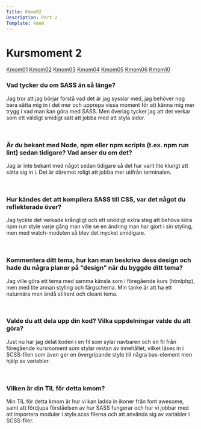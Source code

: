 ```yaml
---
Title: Kmom02
Description: Part 2
Template: kmom
---
```


Kursmoment 2
==================
<div class="sidebar">
    <a href="kmom01">Kmom01</a>
    <a href="kmom02">Kmom02</a>
    <a href="kmom03">Kmom03</a>
    <a href="kmom04">Kmom04</a>
    <a href="kmom05">Kmom05</a>
    <a href="kmom06">Kmom06</a>
    <a href="kmom10">Kmom10</a>
</div>

<div class="report-text">
<h3>Vad tycker du om SASS än så länge?</h3>
<p>
Jag tror att jag börjar förstå vad det är jag sysslar med, jag behöver nog bara sätta mig in i det mer och upprepa vissa moment för att känna mig mer trygg i vad man kan göra med SASS. Men överlag tycker jag att det verkar som ett väldigt smidigt sätt att jobba med att styla sidor.  
</p>
<br>

<h3>Är du bekant med Node, npm eller npm scripts (t.ex. npm run lint) sedan tidigare? Vad anser du om det?</h3>
<p>
Jag är inte bekant med något sedan tidigare så det har varit lite klurigt att sätta sig in i. Det är däremot roligt att jobba mer utifrån terminalen.  
</p>
<br>

<h3>Hur kändes det att kompilera SASS till CSS, var det något du reflekterade över?</h3>
<p>
Jag tyckte det verkade krångligt och ett onödigt extra steg att behöva köra npm run style varje gång man ville se en ändring man har gjort i sin styling, men med watch-modulen så blev det mycket smidigare.  
</p>
<br>

<h3>Kommentera ditt tema, hur kan man beskriva dess design och hade du några planer på “design” när du byggde ditt tema?</h3>
<p>
Jag ville göra ett tema med samma känsla som i föregående kurs (htmlphp), men med lite annan styling och färgschema. Min tanke är att ha ett naturnära men ändå stilrent och cleant tema.  
</p>
<br>


<h3>Valde du att dela upp din kod? Vilka uppdelningar valde du att göra?</h3>
<p>
Just nu har jag delat koden i en fil som sylar navbaren och en fil från föregående kursmoment som stylar restan av innehållet, vilket läses in i SCSS-filen som även ger en övergripande style till några bas-element men hjälp av variabler.
</p>
<br>

<h3>Vilken är din TIL för detta kmom?</h3>
<p>
Min TIL för detta kmom är hur vi kan ladda in ikoner från font awesome, samt att fördjupa förståelsen av hur SASS fungerar och hur vi jobbar med att importera moduler i style.scss filerna och att använda sig av variabler i SCSS-filer.
</p>
<br>
</div>
